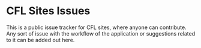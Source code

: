 # CFL Sites Issues

This is a public issue tracker for CFL sites, where anyone can contribute. Any sort of issue with the workflow of the application or suggestions related to it can be added out here.
